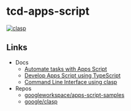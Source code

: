 # tcd-apps-script

[![clasp](https://img.shields.io/badge/built%20with-clasp-4285f4.svg)](https://github.com/google/clasp)


## Links

- Docs
    - [Automate tasks with Apps Script](https://developers.google.com/apps-script/guides/sheets/functions)
    - [Develop Apps Script using TypeScript](https://developers.google.com/apps-script/guides/typescript)
    - [Command Line Interface using clasp](https://developers.google.com/apps-script/guides/clasp#create_a_new_apps_script_project)
- Repos
    - [googleworkspace/apps-script-samples](https://github.com/googleworkspace/apps-script-samples)
    - [google/clasp](https://github.com/google/clasp)
